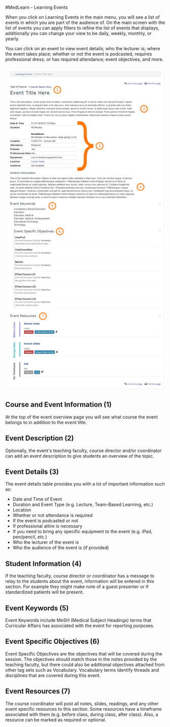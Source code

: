 #MedLearn - Learning Events

When you click on Learning Events in the main menu, you will see a list of events in which you are part of the audience of. On the main screen with the list of events you can apply filters to refine the list of events that displays, additionally you can change your view to be daily, weekly, monthly, or yearly. 

You can click on an event to view event details; who the lecturer is; where the event takes place; whether or not the event is podcasted, requires professional dress, or has required attendance; event objectives, and more. 

![Events](./images/student-event.png)

## Course and Event Information (1)

At the top of the event overview page you will see what course the event belongs to in addition to the event title. 

## Event Description (2)

Optionally, the event's teaching faculty, course director and/or coordinator can add an event description to give students an overview of the topic. 

## Event Details (3)

The event details table provides you with a lot of important information such as:

* Date and Time of Event
* Duration and Event Type (e.g. Lecture, Team-Based Learning, etc.)
* Location
* Whether or not attendance is required
* If the event is podcasted or not
* If professional attire is necessary
* If you need to bring any specific equipment to the event (e.g. iPad, pen/pencil, etc.)
* Who the lecturer of the event is
* Who the audience of the event is (if provided)

## Student Information (4)

If the teaching faculty, course director or coordinator has a message to relay to the students about the event, information will be entered in this section. For example they might make note of a guest presenter or if standardized patients will be present. 

## Event Keywords (5)

Event Keywords include MeSH (Medical Subject Headings) terms that Curricular Affairs has associated with the event for reporting purposes. 

## Event Specific Objectives (6)

Event Specific Objectives are the objectives that will be covered during the session. The objectives should match those in the notes provided by the teaching faculty, but there could also be additional objectives attached from other tag sets such as Vocabulary. Vocabulary terms identify threads and disciplines that are covered during this event. 

## Event Resources (7)

The course coordinator will post all notes, slides, readings, and any other event specific resources to this section. Some resources have a timeframe associated with them (e.g. before class, during class, after class). Also, a resource can be marked as required or optional. 